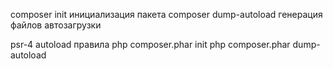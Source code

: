 composer init инициализация пакета
composer dump-autoload генерация файлов автозагрузки

psr-4 autoload правила
php composer.phar init
php composer.phar dump-autoload